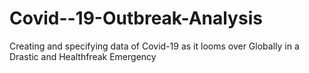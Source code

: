 # Covid--19-Outbreak-Analysis
Creating and specifying data of Covid-19 as it looms over Globally in a Drastic and Healthfreak Emergency
